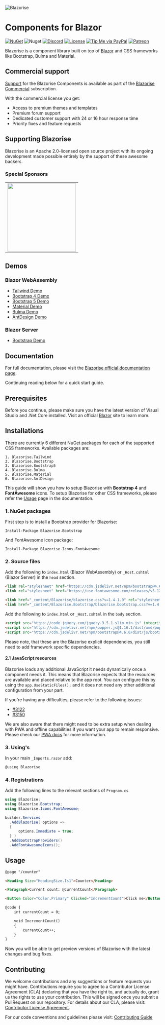 ![Blazorise](https://user-images.githubusercontent.com/900302/147649481-11ca2931-34cd-4e24-8035-fe757cf9d744.png)

# Components for Blazor

[![NuGet](https://img.shields.io/nuget/vpre/Blazorise.svg)](https://www.nuget.org/profiles/Megabit)
![Nuget](https://img.shields.io/nuget/dt/Blazorise.svg)
[![Discord](https://img.shields.io/discord/761589226965696552?color=%237289da&label=Discord&logo=discord&logoColor=%237289da&style=flat-square)](https://discord.io/blazorise)
[![License](https://img.shields.io/badge/License-Apache_2.0-blue.svg)](LICENSE.md)
[![Tip Me via PayPal](https://img.shields.io/badge/PayPal-tip%20me-green.svg?logo=paypal)](https://www.paypal.me/mladenmacanovic)
[![Patreon](https://img.shields.io/badge/Patreon-donate-yellow.svg)](https://www.patreon.com/mladenmacanovic)

Blazorise is a component library built on top of [Blazor](https://blazor.net/) and CSS frameworks like Bootstrap, Bulma and Material.

## Commercial support

[Support](https://blazorise.com/support) for the Blazorise Components is available as part of the [Blazorise Commercial](https://blazorise.com/commercial) subscription.

With the commercial license you get:

- Access to premium themes and templates
- Premium forum support
- Dedicated customer support with 24 or 16 hour response time
- Priority fixes and feature requests

## Supporting Blazorise

Blazorise is an Apache 2.0-licensed open source project with its ongoing development made possible entirely by the support of these awesome backers.

### Special Sponsors

<!--platinum start-->
<table>
  <tbody>
    <tr>
      <td align="center" valign="middle">
        <a href="https://volosoft.com/" target="_blank">
          <img width="222px" src="https://volosoft.com/assets/logos/volosoft-logo-dark.svg">
        </a>
      </td>
    </tr>
    <tr></tr>
  </tbody>
</table>
<!--platinum end-->

## Demos

### Blazor WebAssembly

- [Tailwind Demo](https://tailwinddemo.blazorise.com)
- [Bootstrap 4 Demo](https://bootstrapdemo.blazorise.com)
- [Bootstrap 5 Demo](https://bootstrap5demo.blazorise.com)
- [Material Demo](https://materialdemo.blazorise.com/)
- [Bulma Demo](https://bulmademo.blazorise.com/)
- [AntDesign Demo](https://antdesigndemo.blazorise.com/)

### Blazor Server

- [Bootstrap Demo](https://rcbootstrapdemo.blazorise.com/)

## Documentation

For full documentation, please visit the [Blazorise official documentation page](https://blazorise.com/docs/).

Continuing reading below for a quick start guide.

## Prerequisites

Before you continue, please make sure you have the latest version of Visual Studio and .Net Core installed. Visit an official [Blazor](https://dotnet.microsoft.com/apps/aspnet/web-apps/client) site to learn more.

## Installations

There are currently 6 different NuGet packages for each of the supported CSS frameworks. Available packages are:

```
1. Blazorise.Tailwind
2. Blazorise.Bootstrap
3. Blazorise.Bootstrap5
4. Blazorise.Bulma
5. Blazorise.Material
6. Blazorise.AntDesign
```

This guide will show you how to setup Blazorise with **Bootstrap 4** and **FontAwesome** icons. To setup Blazorise for other CSS frameworks, please refer the [Usage](https://blazorise.com/docs/usage/) page in the documentation.

### 1. NuGet packages

First step is to install a Bootstrap provider for Blazorise:

```
Install-Package Blazorise.Bootstrap
```

And FontAwesome icon package:

```
Install-Package Blazorise.Icons.FontAwesome
```

### 2. Source files

Add the following to `index.html` (Blazor WebAssembly) or `_Host.cshtml` (Blazor Server) in the `head` section.

```html
<link rel="stylesheet" href="https://cdn.jsdelivr.net/npm/bootstrap@4.6.0/dist/css/bootstrap.min.css" integrity="sha384-B0vP5xmATw1+K9KRQjQERJvTumQW0nPEzvF6L/Z6nronJ3oUOFUFpCjEUQouq2+l" crossorigin="anonymous">
<link rel="stylesheet" href="https://use.fontawesome.com/releases/v5.12.0/css/all.css">

<link href="_content/Blazorise/blazorise.css?v=1.4.1.0" rel="stylesheet" />
<link href="_content/Blazorise.Bootstrap/blazorise.bootstrap.css?v=1.4.1.0" rel="stylesheet" />
```

Add the following to `index.html` or `_Host.cshtml` in the `body` section.

```html
<script src="https://code.jquery.com/jquery-3.5.1.slim.min.js" integrity="sha384-DfXdz2htPH0lsSSs5nCTpuj/zy4C+OGpamoFVy38MVBnE+IbbVYUew+OrCXaRkfj" crossorigin="anonymous"></script>
<script src="https://cdn.jsdelivr.net/npm/popper.js@1.16.1/dist/umd/popper.min.js" integrity="sha384-9/reFTGAW83EW2RDu2S0VKaIzap3H66lZH81PoYlFhbGU+6BZp6G7niu735Sk7lN" crossorigin="anonymous"></script>
<script src="https://cdn.jsdelivr.net/npm/bootstrap@4.6.0/dist/js/bootstrap.min.js" integrity="sha384-+YQ4JLhjyBLPDQt//I+STsc9iw4uQqACwlvpslubQzn4u2UU2UFM80nGisd026JF" crossorigin="anonymous"></script>
```

Please note, that these are the Blazorise explicit dependencies, you still need to add framework specific dependencies.

#### 2.1 JavaScript resources

Blazorise loads any additional JavaScript it needs dynamically once a component needs it. This means that Blazorise expects that the resources are available and placed relative to the app root. You can configure this by using the `app.UseStaticFiles();` and it does not need any other additional configuration from your part.

If you're having any difficulties, please refer to the following issues:

- [#3122](https://github.com/Megabit/Blazorise/issues/3122)
- [#3150](https://github.com/Megabit/Blazorise/issues/3150)

We are also aware that there might need to be extra setup when dealing with PWA and offline capabilities if you want your app to remain responsive. Please check our [PWA docs](https://blazorise.com/docs/pwa) for more information. 

### 3. Using's

In your main `_Imports.razor` add:

```cs
@using Blazorise
```

### 4. Registrations

Add the following lines to the relevant sections of `Program.cs`.

```cs
using Blazorise;
using Blazorise.Bootstrap;
using Blazorise.Icons.FontAwesome;
```

```cs
builder.Services
  .AddBlazorise( options =>
  {
      options.Immediate = true;
  } )
  .AddBootstrapProviders()
  .AddFontAwesomeIcons();
```

## Usage

```html
@page "/counter"

<Heading Size="HeadingSize.Is1">Counter</Heading>

<Paragraph>Current count: @currentCount</Paragraph>

<Button Color="Color.Primary" Clicked="IncrementCount">Click me</Button>

@code {
    int currentCount = 0;

    void IncrementCount()
    {
        currentCount++;
    }
}
```

Now you will be able to get preview versions of Blazorise with the latest changes and bug fixes.

## Contributing

We welcome contributions and any suggestions or feature requests you might have. Contributions require you to agree to a Contributor License Agreement (CLA) declaring that you have the right to, and actually do, grant us the rights to use your contribution. This will be signed once you submit a PullRequest on our repository. For details about our CLA, please visit: [Contributor License Agreement](https://gist.github.com/stsrki/abfa5ce0f4a5cf1e6ac67b92f8eb5d63).

For our code conventions and guidelines please visit: [Contributing Guide](https://github.com/Megabit/Blazorise/wiki/Contributing)